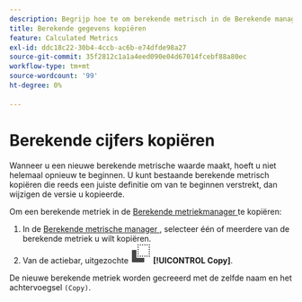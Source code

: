 ```yaml
---
description: Begrijp hoe te om berekende metrisch in de Berekende manager van metriek te kopiëren.
title: Berekende gegevens kopiëren
feature: Calculated Metrics
exl-id: ddc18c22-30b4-4ccb-ac6b-e74dfde98a27
source-git-commit: 35f2812c1a1a4eed090e04d67014fcebf88a80ec
workflow-type: tm+mt
source-wordcount: '99'
ht-degree: 0%

---
```



# Berekende cijfers kopiëren

Wanneer u een nieuwe berekende metrische waarde maakt, hoeft u niet helemaal opnieuw te beginnen. U kunt bestaande berekende metrisch kopiëren die reeds een juiste definitie om van te beginnen verstrekt, dan wijzigen de versie u kopieerde.

Om een berekende metriek in de [ Berekende metriekmanager ](cm-manager.md) te kopiëren:

1. In de [ Berekende metrische manager ](cm-manager.md), selecteer één of meerdere van de berekende metriek u wilt kopiëren.
1. Van de actiebar, uitgezochte ![ Exemplaar ](/help/assets/icons/Copy.svg) **[!UICONTROL Copy]**.

De nieuwe berekende metriek worden gecreeerd met de zelfde naam en het achtervoegsel `(Copy)`.

